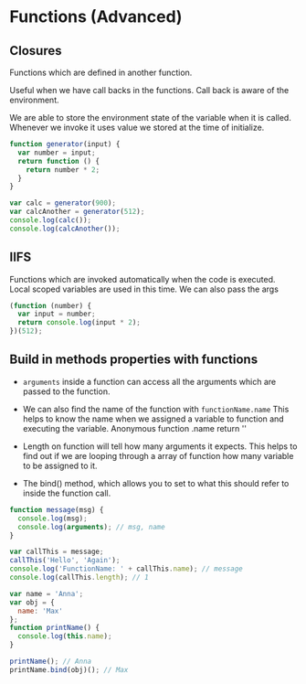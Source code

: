 # Functions (Advanced)

## Closures

Functions which are defined in another function.

Useful when we have call backs in the functions. Call back is aware of the environment.

We are able to store the environment state of the variable when it is called. Whenever we invoke it uses value we stored at the time of initialize.

```javascript
function generator(input) {
  var number = input;
  return function () {
    return number * 2;
  }
}

var calc = generator(900);
var calcAnother = generator(512);
console.log(calc());
console.log(calcAnother());
```

## IIFS

Functions which are invoked automatically when the code is executed.
Local scoped variables are used in this time.
We can also pass the args

```javascript
(function (number) {
  var input = number;
  return console.log(input * 2);
})(512);
```

## Build in methods properties with functions

* ```arguments``` inside a function can access all the arguments which are passed to the function.

* We can also find the name of the function with ```functionName.name```
This helps to know the name when we assigned a variable to function and executing the variable. Anonymous function .name return ''

* Length on function will tell how many arguments it expects. This helps to find out if we are looping through a array of function how many variable to be assigned to it.

* The bind() method, which allows you to set to what this should refer to inside the function call.

```javascript
function message(msg) {
  console.log(msg);
  console.log(arguments); // msg, name
}

var callThis = message;
callThis('Hello', 'Again');
console.log('FunctionName: ' + callThis.name); // message
console.log(callThis.length); // 1

var name = 'Anna';
var obj = {
  name: 'Max'
};
function printName() {
  console.log(this.name);
}

printName(); // Anna
printName.bind(obj)(); // Max
```